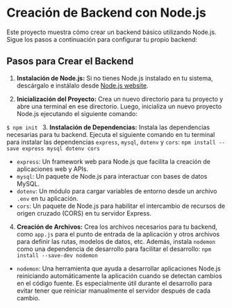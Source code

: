 # Creación de Backend con Node.js

Este proyecto muestra cómo crear un backend básico utilizando Node.js. Sigue los pasos a continuación para configurar tu propio backend:

## Pasos para Crear el Backend

1. **Instalación de Node.js:** Si no tienes Node.js instalado en tu sistema, descárgalo e instálalo desde [Node.js website](https://nodejs.org/).

2. **Inicialización del Proyecto:** Crea un nuevo directorio para tu proyecto y abre una terminal en ese directorio. Luego, inicializa un nuevo proyecto Node.js ejecutando el siguiente comando:

`$ npm init `
3. **Instalación de Dependencias:** Instala las dependencias necesarias para tu backend. Ejecuta el siguiente comando en tu terminal para instalar las dependencias `express`, `mysql`, `dotenv` y `cors`:
`npm install --save express mysql dotenv cors`
- `express`: Un framework web para Node.js que facilita la creación de aplicaciones web y APIs.
- `mysql`: Un paquete de Node.js para interactuar con bases de datos MySQL.
- `dotenv`: Un módulo para cargar variables de entorno desde un archivo `.env` en tu aplicación.
- `cors`: Un paquete de Node.js para habilitar el intercambio de recursos de origen cruzado (CORS) en tu servidor Express.

4. **Creación de Archivos:** Crea los archivos necesarios para tu backend, como `app.js` para el punto de entrada de la aplicación y otros archivos para definir las rutas, modelos de datos, etc. Además, instala `nodemon` como una dependencia de desarrollo para facilitar el desarrollo: `npm install --save-dev nodemon`

- `nodemon`: Una herramienta que ayuda a desarrollar aplicaciones Node.js reiniciando automáticamente la aplicación cuando se detectan cambios en el código fuente. Es especialmente útil durante el desarrollo para evitar tener que reiniciar manualmente el servidor después de cada cambio.

